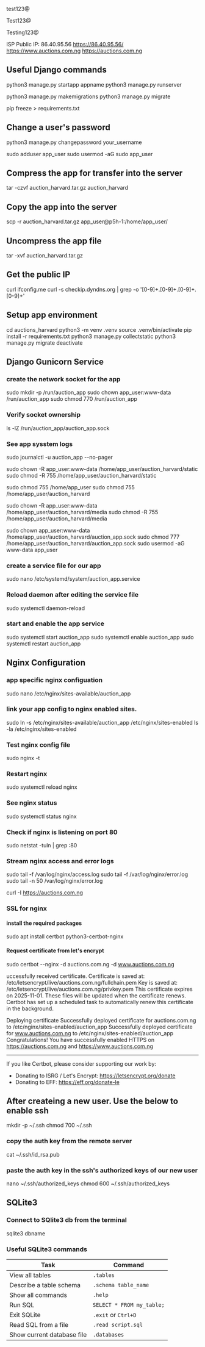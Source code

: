 test123@

Test123@

Testing123@

ISP Public IP: 86.40.95.56
https://86.40.95.56/
https://www.auctions.com.ng
https://auctions.com.ng

## Useful Django commands
python3 manage.py startapp appname
python3 manage.py runserver

python3 manage.py makemigrations
python3 manage.py migrate

pip freeze > requirements.txt

## Change a user's password
python3 manage.py changepassword your_username

sudo adduser app_user
sudo usermod -aG sudo app_user

## Compress the app for transfer into the server
tar -czvf auction_harvard.tar.gz auction_harvard

## Copy the app into the server
scp -r auction_harvard.tar.gz app_user@p5h-1:/home/app_user/


## Uncompress the app file
tar -xvf auction_harvard.tar.gz 


## Get the public IP 
curl ifconfig.me
curl -s checkip.dyndns.org | grep -o '[0-9]\+\.[0-9]\+\.[0-9]\+\.[0-9]\+'


## Setup app environment
cd auctions_harvard
python3 -m venv .venv
source .venv/bin/activate
pip install -r requirements.txt
python3 manage.py collectstatic 
python3 manage.py migrate
deactivate

## Django Gunicorn Service

### create the network socket for the app
sudo mkdir -p /run/auction_app
sudo chown app_user:www-data /run/auction_app
sudo chmod 770 /run/auction_app

### Verify socket ownership
ls -lZ /run/auction_app/auction_app.sock


### See app sysstem logs
sudo journalctl -u auction_app --no-pager

sudo chown -R app_user:www-data /home/app_user/auction_harvard/static
sudo chmod -R 755 /home/app_user/auction_harvard/static

sudo chmod 755 /home/app_user
sudo chmod 755 /home/app_user/auction_harvard

sudo chown -R app_user:www-data /home/app_user/auction_harvard/media
sudo chmod -R 755 /home/app_user/auction_harvard/media

sudo chown app_user:www-data /home/app_user/auction_harvard/auction_app.sock
sudo chmod 777 /home/app_user/auction_harvard/auction_app.sock
sudo usermod -aG www-data app_user

### create a service file for our app
sudo nano /etc/systemd/system/auction_app.service

### Reload daemon after editing the service file
sudo systemctl daemon-reload

### start and enable the app service
sudo systemctl start auction_app
sudo systemctl enable auction_app
sudo systemctl restart auction_app


## Nginx Configuration

### app specific nginx configuation
sudo nano /etc/nginx/sites-available/auction_app

### link your app config to nginx enabled sites.
sudo ln -s /etc/nginx/sites-available/auction_app /etc/nginx/sites-enabled
ls -la /etc/nginx/sites-enabled



### Test nginx config file
sudo nginx -t

### Restart nginx
sudo systemctl reload nginx

### See nginx status
sudo systemctl status nginx

### Check if nginx is listening on port 80
sudo netstat -tuln | grep :80

### Stream nginx access and error logs
sudo tail -f /var/log/nginx/access.log
sudo tail -f /var/log/nginx/error.log
sudo tail -n 50 /var/log/nginx/error.log



curl -I https://auctions.com.ng


### SSL for nginx 

#### install the required packages
sudo apt install certbot python3-certbot-nginx

#### Request certificate from let's encrypt
sudo certbot --nginx -d auctions.com.ng -d www.auctions.com.ng


uccessfully received certificate.
Certificate is saved at: /etc/letsencrypt/live/auctions.com.ng/fullchain.pem
Key is saved at:         /etc/letsencrypt/live/auctions.com.ng/privkey.pem
This certificate expires on 2025-11-01.
These files will be updated when the certificate renews.
Certbot has set up a scheduled task to automatically renew this certificate in the background.

Deploying certificate
Successfully deployed certificate for auctions.com.ng to /etc/nginx/sites-enabled/auction_app
Successfully deployed certificate for www.auctions.com.ng to /etc/nginx/sites-enabled/auction_app
Congratulations! You have successfully enabled HTTPS on https://auctions.com.ng and https://www.auctions.com.ng

- - - - - - - - - - - - - - - - - - - - - - - - - - - - - - - - - - - - - - - -
If you like Certbot, please consider supporting our work by:
 * Donating to ISRG / Let's Encrypt:   https://letsencrypt.org/donate
 * Donating to EFF:                    https://eff.org/donate-le


## After createing a new user. Use the below to enable ssh
mkdir -p ~/.ssh
chmod 700 ~/.ssh

### copy the auth key from the remote server
cat ~/.ssh/id_rsa.pub

### paste the auth key in the ssh's authorized keys of our new user
nano ~/.ssh/authorized_keys
chmod 600 ~/.ssh/authorized_keys


## SQLite3

### Connect to SQlite3 db from the terminal
sqlite3 dbname

### Useful SQLite3 commands

| Task                       | Command                   |
| -------------------------- | ------------------------- |
| View all tables            | `.tables`                 |
| Describe a table schema    | `.schema table_name`      |
| Show all commands          | `.help`                   |
| Run SQL                    | `SELECT * FROM my_table;` |
| Exit SQLite                | `.exit` or `Ctrl+D`       |
| Read SQL from a file       | `.read script.sql`        |
| Show current database file | `.databases`              |

